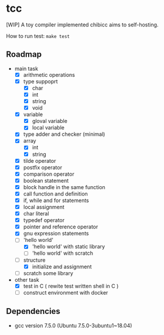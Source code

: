 # tcc

[WIP] A toy compiler implemented chibicc aims to self-hosting.

How to run test: `make test`

## Roadmap
- main task
  - [x] arithmetic operations
  - [x] type suppoprt
    - [x] char
    - [x] int
    - [x] string
    - [x] void
  - [x] variable
    - [x] gloval variable
    - [x] local variable
  - [x] type adder and checker (minimal)
  - [x] array
    - [x] int
    - [x] string
  - [x] tilde operator
  - [x] postfix operator
  - [x] comparison operator
  - [x] boolean statement
  - [x] block handle in the same function
  - [x] call function and definition
  - [x] if, while and for statements
  - [x] local assignment
  - [x] char literal
  - [x] typedef operator
  - [x] pointer and reference operator
  - [x] gnu expression statements
  - [ ] 'hello world'
    - [x] 'hello world' with static library
    - [ ] 'hello world' with scratch
  - [ ] structure
    - [x] initialize and assignment
  - [ ] scratch some library
- other task
  - [x] test in C ( rewite test written shell in C )
  - [ ] construct environment with docker

## Dependencies

- gcc version 7.5.0 (Ubuntu 7.5.0-3ubuntu1~18.04)
